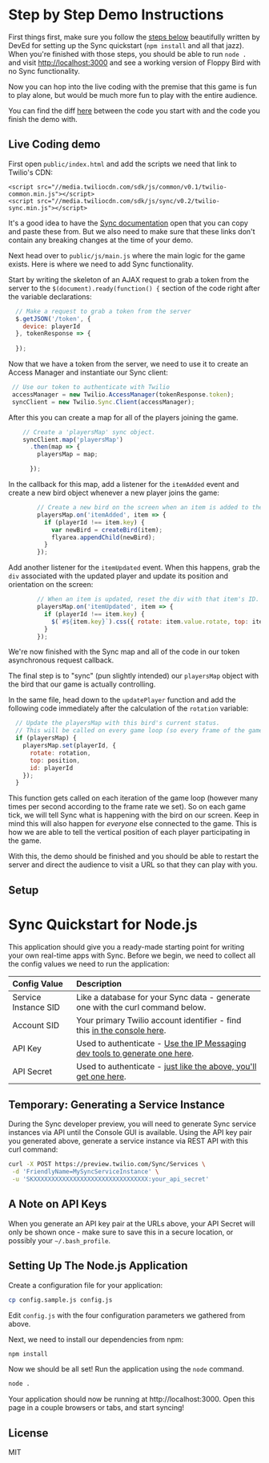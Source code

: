 # Step by Step Demo Instructions

First things first, make sure you follow the [steps below](#setup) beautifully written by DevEd for setting up the Sync quickstart (`npm install` and all that jazz). When you're finished with those steps, you should be able to run `node .` and visit [http://localhost:3000](http://localhost:3000) and see a working version of Floppy Bird with no Sync functionality.

Now you can hop into the live coding with the premise that this game is fun to play alone, but would be much more fun to play with the entire audience.

You can find the diff [here](https://github.com/sagnew/floppy-bird-demo/commit/a65de670a3dc8b919b62a508cf672f4dc177cba2) between the code you start with and the code you finish the demo with.

## Live Coding demo

First open `public/index.html` and add the scripts we need that link to Twilio's CDN:

```
<script src="//media.twiliocdn.com/sdk/js/common/v0.1/twilio-common.min.js"></script>
<script src="//media.twiliocdn.com/sdk/js/sync/v0.2/twilio-sync.min.js"></script>
```

It's a good idea to have the [Sync documentation](https://www.twilio.com/docs/api/sync/sync-sdk-download) open that you can copy and paste these from. But we also need to make sure that these links don't contain any breaking changes at the time of your demo.

Next head over to `public/js/main.js` where the main logic for the game exists. Here is where we need to add Sync functionality.

Start by writing the skeleton of an AJAX request to grab a token from the server to the `$(document).ready(function() {` section of the code right after the variable declarations:

```JavaScript
  // Make a request to grab a token from the server
  $.getJSON('/token', {
    device: playerId
  }, tokenResponse => {
  
  });
```

Now that we have a token from the server, we need to use it to create an Access Manager and instantiate our Sync client:

```JavaScript
 // Use our token to authenticate with Twilio
 accessManager = new Twilio.AccessManager(tokenResponse.token);
 syncClient = new Twilio.Sync.Client(accessManager);
```

After this you can create a map for all of the players joining the game.

```JavaScript
    // Create a 'playersMap' sync object.
    syncClient.map('playersMap')
      .then(map => {
        playersMap = map;

      });
```

In the callback for this map, add a listener for the `itemAdded` event and create a new bird object whenever a new player joins the game:

```JavaScript
        // Create a new bird on the screen when an item is added to the map.
        playersMap.on('itemAdded', item => {
          if (playerId !== item.key) {
            var newBird = createBird(item);
            flyarea.appendChild(newBird);
          }
        });
```

Add another listener for the `itemUpdated` event. When this happens, grab the `div` associated with the updated player and update its position and orientation on the screen:

```JavaScript
        // When an item is updated, reset the div with that item's ID.
        playersMap.on('itemUpdated', item => {
          if (playerId !== item.key) {
            $(`#${item.key}`).css({ rotate: item.value.rotate, top: item.value.top });
          }
        });
```

We're now finished with the Sync map and all of the code in our token asynchronous request callback.

The final step is to "sync" (pun slightly intended) our `playersMap` object with the bird that our game is actually controlling. 

In the same file, head down to the `updatePlayer` function and add the following code immediately after the calculation of the `rotation` variable:

```JavaScript
  // Update the playersMap with this bird's current status.
  // This will be called on every game loop (so every frame of the game).
  if (playersMap) {
    playersMap.set(playerId, {
      rotate: rotation,
      top: position,
      id: playerId
    });
  }
```

This function gets called on each iteration of the game loop (however many times per second according to the frame rate we set). So on each game tick, we will tell Sync what is happening with the bird on our screen. Keep in mind this will also happen for *everyone* else connected to the game. This is how we are able to tell the vertical position of each player participating in the game.

With this, the demo should be finished and you should be able to restart the server and direct the audience to visit a URL so that they can play with you.

## Setup

# Sync Quickstart for Node.js

This application should give you a ready-made starting point for writing your
own real-time apps with Sync. Before we begin, we need to collect
all the config values we need to run the application:

| Config Value  | Description |
| :-------------  |:------------- |
Service Instance SID | Like a database for your Sync data - generate one with the curl command below.
Account SID | Your primary Twilio account identifier - find this [in the console here](https://www.twilio.com/console).
API Key | Used to authenticate - [Use the IP Messaging dev tools to generate one here](https://www.twilio.com/user/account/ip-messaging/dev-tools/api-keys).
API Secret | Used to authenticate - [just like the above, you'll get one here](https://www.twilio.com/user/account/ip-messaging/dev-tools/api-keys).

## Temporary: Generating a Service Instance

During the Sync developer preview, you will need to generate Sync service
instances via API until the Console GUI is available. Using the API key pair you
generated above, generate a service instance via REST API with this curl command:

```bash
curl -X POST https://preview.twilio.com/Sync/Services \
 -d 'FriendlyName=MySyncServiceInstance' \
 -u 'SKXXXXXXXXXXXXXXXXXXXXXXXXXXXXXXXX:your_api_secret'
```

## A Note on API Keys

When you generate an API key pair at the URLs above, your API Secret will only
be shown once - make sure to save this in a secure location, 
or possibly your `~/.bash_profile`.

## Setting Up The Node.js Application

Create a configuration file for your application:

```bash
cp config.sample.js config.js
```

Edit `config.js` with the four configuration parameters we gathered from above.

Next, we need to install our dependencies from npm:

```bash
npm install
```

Now we should be all set! Run the application using the `node` command.

```bash
node .
```

Your application should now be running at http://localhost:3000. Open this page
in a couple browsers or tabs, and start syncing!

## License

MIT
